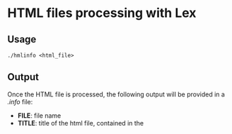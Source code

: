 # HTML files processing with Lex


## Usage
`./hmlinfo <html_file> `

## Output 
 Once the HTML file is processed, the following output will be provided in a *.info* file:
 
  - **FILE**: file name
  - **TITLE**: title of the html file, contained in the <title> tag.
  - **TAGSTATS**: tag name and number of ocurrences separated by a space. The *DOCYPE* tag and the comment tag won't be included in the stats.
  - **LINKS**: list of the URLs contained in the *<script>*, *<link>* and *<a>* tags.
  - **IMAGES**: list of the URLs contained in the *<image>* tag.
 
If a *<base>* tags exists in the file, the base URL will be included in every realtive URL in the *LINKS* and *IMAGES* lists.
  

## Test folder 

The test folder contains some HTML files and their corresponding *.info* files.


